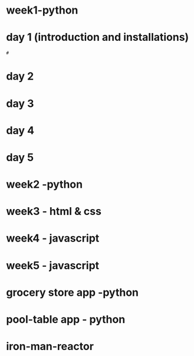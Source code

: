 
# week1-python
  # day 1 (introduction and installations)
    # 
  # day 2
  # day 3
  # day 4
  # day 5
# week2 -python
# week3 - html & css
# week4 - javascript
# week5 - javascript


# grocery store app -python
# pool-table app - python
# iron-man-reactor










